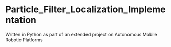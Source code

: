 # Particle_Filter_Localization_Implementation
Written in Python as part of an extended project on Autonomous Mobile Robotic Platforms
